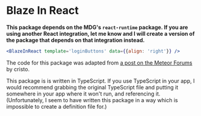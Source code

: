 Blaze In React
==============

**This package depends on the MDG's `react-runtime` package. If you are using another React integration, let me know and I will create a version of the package that depends on that integration instead.**

```jsx
<BlazeInReact template='loginButtons' data={{align: 'right'}} />
```

The code for this package was adapted from [a post on the Meteor Forums][source] by cristo.

This package is is written in TypeScript. If you use TypeScript in your app,
I would recommend grabbing the original TypeScript file and putting it
somewhere in your app where it won't run, and referencing it. (Unfortunately,
I seem to have written this package in a way which is impossible to create
a definition file for.)

[source]: https://forums.meteor.com/t/preview-of-official-react-support/6150/34?u=gaelan